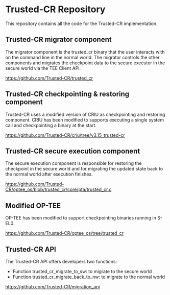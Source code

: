 # Trusted-CR Repository

This repository contains all the code for the Trusted-CR implementation.

## Trusted-CR migrator component
The migrator component is the trusted_cr binary that the user interacts with on the command line in the normal world. The migrator controls the other components and migrates the checkpoint data to the secure executor in the secure world via the TEE Client API.

https://github.com/Trusted-CR/trusted_cr

## Trusted-CR checkpointing & restoring component
Trusted-CR uses a modified version of CRIU as checkpointing and restoring component. CRIU has been modified to supports executing a single system call and checkpointing a binary at the start.

https://github.com/Trusted-CR/criu/tree/v3.15_trusted-cr

## Trusted-CR secure execution component
The secure execution component is responsible for restoring the checkpoint in the secure world and for migrating the updated state back to the normal world after execution finishes.

https://github.com/Trusted-CR/optee_os/blob/trusted_cr/core/pta/trusted_cr.c

## Modified OP-TEE
OP-TEE has been modified to support checkpointing binaries running in S-EL0.

https://github.com/Trusted-CR/optee_os/tree/trusted_cr

## Trusted-CR API
The Trusted-CR API offers developers two functions:
- Function trusted_cr_migrate_to_sw: to migrate to the secure world
- Function trusted_cr_migrate_back_to_nw: to migrate to the normal world

https://github.com/Trusted-CR/migration_api
